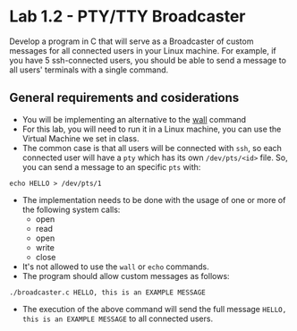 Lab 1.2 - PTY/TTY Broadcaster
=============================

Develop a program in C that will serve as a Broadcaster of custom messages for all connected users in your Linux machine.
For example, if you have 5 ssh-connected users, you should be able to send a message to all users' terminals with a single command.

General requirements and cosiderations
--------------------------------------
- You will be implementing an alternative to the [wall](http://man7.org/linux/man-pages/man1/wall.1.html) command
- For this lab, you will need to run it in a Linux machine, you can use the Virtual Machine we set in class.
- The common case is that all users will be connected with `ssh`, so each connected user will have a `pty` which has its own `/dev/pts/<id>` file. So, you can send a message to an specific `pts` with:
```
echo HELLO > /dev/pts/1
```
- The implementation needs to be done with the usage of one or more of the following system calls:
  - open
  - read
  - open
  - write
  - close
- It's not allowed to use the `wall` or `echo` commands.
- The program should allow custom messages as follows:
```
./broadcaster.c HELLO, this is an EXAMPLE MESSAGE
```
- The execution of the above command will send the full message `HELLO, this is an EXAMPLE MESSAGE` to all connected users.